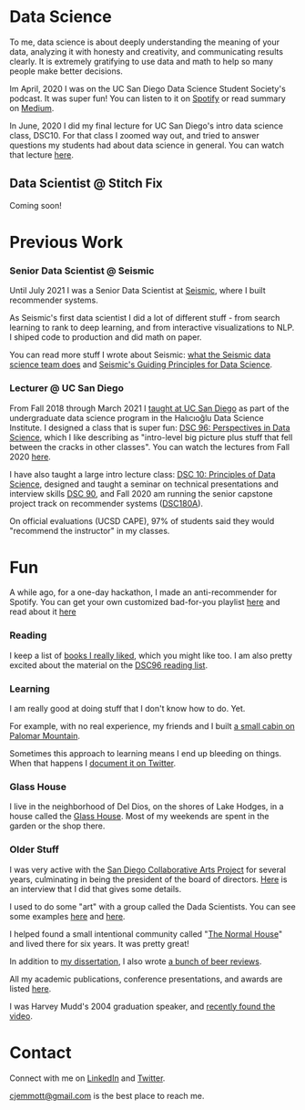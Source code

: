 # Data Science

To me, data science is about deeply understanding the meaning of your data, analyzing it with honesty and creativity, and communicating results clearly. It is extremely gratifying to use data and math to help so many people make better decisions. 

Im April, 2020 I was on the UC San Diego Data Science Student Society's podcast.  It was super fun!  You can listen to it on [Spotify](https://open.spotify.com/show/7yHiQn4eqjy2EAzRNEmQdf) or read summary on [Medium](https://medium.com/ds3ucsd/launching-our-podcast-conversations-with-colin-jemmott-36c567659e8c). 

In June, 2020 I did my final lecture for UC San Diego's intro data science class, DSC10.  For that class I zoomed way out, and tried to answer questions my students had about data science in general.  You can watch that lecture [here](https://www.youtube.com/watch?v=xisjz2AqwCU).

## Data Scientist @ Stitch Fix

Coming soon!

# Previous Work

### Senior Data Scientist @ Seismic

Until July 2021 I was a Senior Data Scientist at [Seismic](https://seismic.com/), where I built recommender systems. 

As Seismic's first data scientist I did a lot of different stuff - from search learning to rank to deep learning, and from interactive visualizations to NLP.  I shiped code to production and did math on paper. 

You can read more stuff I wrote about Seismic: [what the Seismic data science team does](https://medium.com/seismic-data-science/data-science-at-seismic-b4469c7cb6b0) and [Seismic's Guiding Principles for Data Science](https://medium.com/seismic-data-science/seismics-guiding-principles-for-data-science-957ef54e064e).

### Lecturer @ UC San Diego

From Fall 2018 through March 2021 I [taught at UC San Diego](https://ucsdnews.ucsd.edu/pressrelease/data_science_freshman_makes_his_first_cloud) as part of the undergraduate data science program in the Halıcıoğlu Data Science Institute. I designed a class that is super fun: [DSC 96: Perspectives in Data Science](https://www.dsc96.com/home), which I like describing as "intro-level big picture plus stuff that fell between the cracks in other classes".  You can watch the lectures from Fall 2020 [here](https://www.youtube.com/playlist?list=PL2xVoaOLNqb0VG4GrqRw98GkLk4R_Kcx3).

I have also taught a large intro lecture class: [DSC 10: Principles of Data Science](https://sites.google.com/view/dsc10), designed and taught a seminar on technical presentations and interview skills [DSC 90](https://www.dsc90.com/), and Fall 2020 am running the senior capstone project track on recommender systems ([DSC180A](https://github.com/jemmott/dsc180a06-fa20)).

On official evaluations (UCSD CAPE), 97% of students said they would "recommend the instructor" in my classes.

# Fun

A while ago, for a one-day hackathon, I made an anti-recommender for Spotify.  You can get your own customized bad-for-you playlist [here](http://badplaylist.com/) and read about it [here](https://github.com/jemmott/badvibes)

### Reading

I keep a list of [books I really liked](https://github.com/jemmott/books), which you might like too.  I am also pretty excited about the material on the [DSC96 reading list](https://sites.google.com/view/dsc96/reading).

### Learning

I am really good at doing stuff that I don't know how to do. Yet.

For example, with no real experience, my friends and I built [a small cabin on Palomar Mountain](https://www.deldiosglasshouse.com/palomar).

Sometimes this approach to learning means I end up bleeding on things.  When that happens I [document it on Twitter](https://twitter.com/WhyIAmBleeding).

### Glass House

I live in the neighborhood of Del Dios, on the shores of Lake Hodges, in a house called the [Glass House](https://www.deldiosglasshouse.com/).  Most of my weekends are spent in the garden or the shop there.

### Older Stuff

I was very active with the [San Diego Collaborative Arts Project](http://www.sdcap.org/) for several years, culminating in being the president of the board of directors.  [Here](http://sdvoyager.com/interview/meet-colin-jemmott-san-diego-collaborative-arts-project-mission-valley/) is an interview that I did that gives some details.

I used to do some "art" with a group called the Dada Scientists. You can see some examples [here](https://sdcap.org/youtopia-2016-afterburn-report/dada-scientists/) and [here](https://sdcap.org/youtopia-2017-afterburn-report/2017-dada-scientists/).

I helped found a small intentional community called "[The Normal House](https://sdcap.org/our-house-your-canvas/)" and lived there for six years.  It was pretty great!

In addition to [my dissertation](http://www.lulu.com/shop/colin-jemmott/model-based-recursive-bayesian-state-estimation-for-single-hydrophone-passive-sonar-localization/ebook/product-17362495.html?ppn=1), I also wrote [a bunch of beer reviews](http://www.lulu.com/shop/colin-jemmott/501-beers/paperback/product-15326831.html).

All my academic publications, conference presentations, and awards are listed [here](http://www.cjemmott.com/publications).

I was Harvey Mudd's 2004 graduation speaker, and [recently found the video](https://youtu.be/PQDhr8k128I?t=783).

# Contact

Connect with me on [LinkedIn](https://www.linkedin.com/in/cjemmott/) and [Twitter](https://twitter.com/colin_jemmott).

cjemmott@gmail.com is the best place to reach me.
